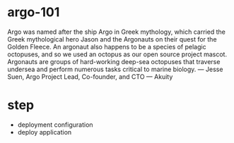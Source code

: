 # argo-101

Argo was named after the ship Argo in Greek mythology, which carried the Greek mythological hero Jason and the Argonauts on their quest for the Golden Fleece. An argonaut also happens to be a species of pelagic octopuses, and so we used an octopus as our open source project mascot. Argonauts are groups of hard-working deep-sea octopuses that traverse undersea and perform numerous tasks critical to marine biology. — Jesse Suen, Argo Project Lead, Co-founder, and CTO — Akuity

# step

- deployment configuration
- deploy application
